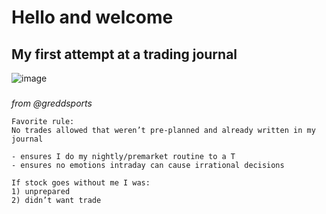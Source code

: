 # Hello and welcome  

## My first attempt at a trading journal 

![image](https://user-images.githubusercontent.com/27897180/120111961-bb4a6680-c128-11eb-8ce3-df4556f5b79d.png)

### 
_from @greddsports_

    Favorite rule:
    No trades allowed that weren’t pre-planned and already written in my journal 

    - ensures I do my nightly/premarket routine to a T
    - ensures no emotions intraday can cause irrational decisions 

    If stock goes without me I was:
    1) unprepared
    2) didn’t want trade


